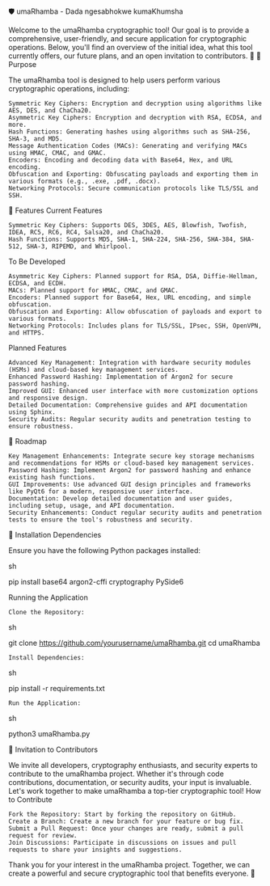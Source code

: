 🛡️ umaRhamba - Dada ngesabhokwe kumaKhumsha

Welcome to the umaRhamba cryptographic tool! Our goal is to provide a comprehensive, user-friendly, and secure application for cryptographic operations. Below, you'll find an overview of the initial idea, what this tool currently offers, our future plans, and an open invitation to contributors. 🎉
🎯 Purpose

The umaRhamba tool is designed to help users perform various cryptographic operations, including:

    Symmetric Key Ciphers: Encryption and decryption using algorithms like AES, DES, and ChaCha20.
    Asymmetric Key Ciphers: Encryption and decryption with RSA, ECDSA, and more.
    Hash Functions: Generating hashes using algorithms such as SHA-256, SHA-3, and MD5.
    Message Authentication Codes (MACs): Generating and verifying MACs using HMAC, CMAC, and GMAC.
    Encoders: Encoding and decoding data with Base64, Hex, and URL encoding.
    Obfuscation and Exporting: Obfuscating payloads and exporting them in various formats (e.g., .exe, .pdf, .docx).
    Networking Protocols: Secure communication protocols like TLS/SSL and SSH.

🚀 Features
Current Features

    Symmetric Key Ciphers: Supports DES, 3DES, AES, Blowfish, Twofish, IDEA, RC5, RC6, RC4, Salsa20, and ChaCha20.
    Hash Functions: Supports MD5, SHA-1, SHA-224, SHA-256, SHA-384, SHA-512, SHA-3, RIPEMD, and Whirlpool.

To Be Developed

    Asymmetric Key Ciphers: Planned support for RSA, DSA, Diffie-Hellman, ECDSA, and ECDH.
    MACs: Planned support for HMAC, CMAC, and GMAC.
    Encoders: Planned support for Base64, Hex, URL encoding, and simple obfuscation.
    Obfuscation and Exporting: Allow obfuscation of payloads and export to various formats.
    Networking Protocols: Includes plans for TLS/SSL, IPsec, SSH, OpenVPN, and HTTPS.

Planned Features

    Advanced Key Management: Integration with hardware security modules (HSMs) and cloud-based key management services.
    Enhanced Password Hashing: Implementation of Argon2 for secure password hashing.
    Improved GUI: Enhanced user interface with more customization options and responsive design.
    Detailed Documentation: Comprehensive guides and API documentation using Sphinx.
    Security Audits: Regular security audits and penetration testing to ensure robustness.

📅 Roadmap

    Key Management Enhancements: Integrate secure key storage mechanisms and recommendations for HSMs or cloud-based key management services.
    Password Hashing: Implement Argon2 for password hashing and enhance existing hash functions.
    GUI Improvements: Use advanced GUI design principles and frameworks like PyQt6 for a modern, responsive user interface.
    Documentation: Develop detailed documentation and user guides, including setup, usage, and API documentation.
    Security Enhancements: Conduct regular security audits and penetration tests to ensure the tool's robustness and security.

🔧 Installation
Dependencies

Ensure you have the following Python packages installed:

sh

pip install base64 argon2-cffi cryptography PySide6

Running the Application

    Clone the Repository:

sh

git clone https://github.com/yourusername/umaRhamba.git
cd umaRhamba

    Install Dependencies:

sh

pip install -r requirements.txt

    Run the Application:

sh

python3 umaRhamba.py

🤝 Invitation to Contributors

We invite all developers, cryptography enthusiasts, and security experts to contribute to the umaRhamba project. Whether it's through code contributions, documentation, or security audits, your input is invaluable. Let's work together to make umaRhamba a top-tier cryptographic tool!
How to Contribute

    Fork the Repository: Start by forking the repository on GitHub.
    Create a Branch: Create a new branch for your feature or bug fix.
    Submit a Pull Request: Once your changes are ready, submit a pull request for review.
    Join Discussions: Participate in discussions on issues and pull requests to share your insights and suggestions.

Thank you for your interest in the umaRhamba project. Together, we can create a powerful and secure cryptographic tool that benefits everyone. 🌟
